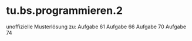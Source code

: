 ﻿tu.bs.programmieren.2
================================

unoffizielle Musterlösung zu:
Aufgabe 61
Aufgabe 66
Aufgabe 70
Aufgabe 74